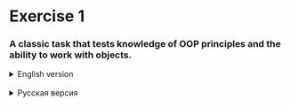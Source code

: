 # Exercise 1

### A classic task that tests knowledge of OOP principles and the ability to work with objects.

<details>
    <summary>English version</summary>

- Build a hierarchy of classes that describe objects in the warehouse: pallets, and boxes.
- In addition to the general set of standard properties (Id, width, height, depth, weight), a pallet can contain boxes.
- The box must have either an expiration date or a production date. If a production date is specified, then the expiration date is calculated from the production date plus 100 days.
- Pallet expiration date is calculated as the shortest expiration date of the nested box nested. The weight of the pallet is calculated as the sum of the weight of the nested boxes + 30kg.
- The volume of the box is calculated as the product of width, height, and depth.
- The volume of a pallet is calculated as the sum of the volume of all boxes on it and the product of the pallet’s width, height, and depth.
- Each box should not exceed the dimensions of the pallet (in terms of width and length)
- Organize the writing and reading of the collection to/from the file.
- Group all pallets by expiration date, and sort them in ascending order of expiration date. Sort pallets by weight in each group. Display the result on the screen.
- Display the top 3 pallets that contain the boxes with the longest shelf life, sorted in ascending order of volume.
- Cover your code with unit tests
</details><BR>

<details>
  <summary>Русская версия</summary>

- Построить иерархию классов, описывающих объекты на складе - паллеты и коробки.
- Помимо общего набора стандартных свойств (Id, ширина, высота, глубина, вес), паллета может содержать в себе коробки.
- У коробки должен быть указан срок годности или дата производства. Если указана дата производства, то срок годности вычисляется из даты производства плюс 100 дней.
- Срок годности паллеты вычисляется из наименьшего срока годности коробки, вложенной в паллету. Вес паллеты вычисляется из суммы веса вложенных коробок + 30кг.
- Объем коробки вычисляется как произведение ширины, высоты и глубины.
- Объем паллеты вычисляется как сумма объема всех находящихся на ней коробок и произведения ширины, высоты и глубины паллеты.
- Каждая коробка не должна превышать по размерам паллету (по ширине и длине)
- Организовать запись и чтение коллекции в/из файл.
- Сгруппировать все паллеты по сроку годности, отсортировать по возрастанию срока годности, в каждой группе отсортировать паллеты по весу. Результат вывести на экран.
- Вывести на экран 3 паллеты, которые содержат коробки с наибольшим сроком годности, отсортированные по возрастанию объема.
- Покрыть unit-тестами
</details>
